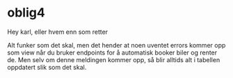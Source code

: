 # oblig4
Hey karl, eller hvem enn som retter


Alt funker som det skal, men det hender at noen uventet errors kommer opp som view når du bruker endpoints for å automatisk booker biler og renter de. Men selv om denne meldingen kommer opp, så blir alltids alt i tabellen oppdatert slik som det skal.
